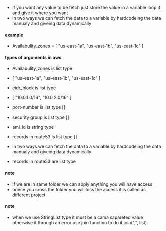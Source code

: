 * if you want any value to be fetch just store the value in a variable loop it and give it where you want
* in two ways we can fetch the data to a variable by hardcodeing the data manualy and giveing data dynamically

#### example
* Availabulity_zones = [ "us-east-1a", "us-east-1b", "us-east-1c" ]

#### types of arguments in aws
* Availabulity_zones is list type
* [ "us-east-1a", "us-east-1b", "us-east-1c" ]

* cidr_block is list type 
* [ "10.0.1.0/16", "10.0.2.0/16" ]

* port-number is list type []
* security group is list type []
* ami_id is string type
* records in route53 is list type []

* in two ways we can fetch the data to a variable by hardcodeing the data manualy and giveing data dynamically
* records in route53 are list type

#### note
* if we are in same folder we can apply anything you will have access
* onece you cross the folder you will loss the access it is called as different project 

#### note
* when we use StringList type it must be a cama sapareted value otherwise it through an error use  join function to do it join(",", list)
